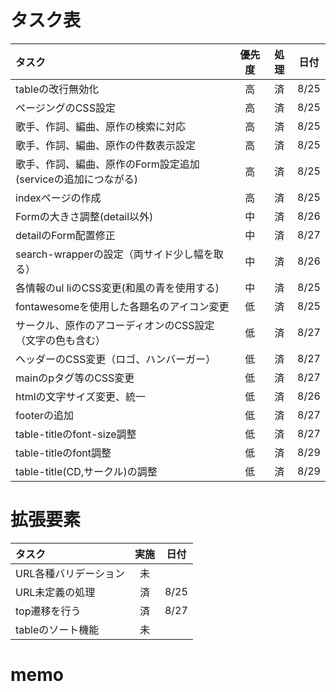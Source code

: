 # タスク表
| タスク | 優先度 | 処理 | 日付 |
| :--- | :---: | :---: | :---: |
| tableの改行無効化 | 高 | 済 | 8/25 |
| ページングのCSS設定 | 高 | 済 | 8/25 |
| 歌手、作詞、編曲、原作の検索に対応 | 高 | 済 | 8/25 |
| 歌手、作詞、編曲、原作の件数表示設定 | 高 | 済 | 8/25 |
| 歌手、作詞、編曲、原作のForm設定追加(serviceの追加につながる) | 高 | 済 | 8/25 |
| indexページの作成 | 高 | 済 | 8/25 |
| Formの大きさ調整(detail以外) | 中 | 済 | 8/26 |
| detailのForm配置修正 | 中 | 済 | 8/27 |
| search-wrapperの設定（両サイド少し幅を取る） | 中 | 済 | 8/26 |
| 各情報のul liのCSS変更(和風の青を使用する) | 中 | 済 | 8/25 |
| fontawesomeを使用した各題名のアイコン変更 | 低 | 済 | 8/25 |
| サークル、原作のアコーディオンのCSS設定（文字の色も含む） | 低 | 済 | 8/27 |
| ヘッダーのCSS変更（ロゴ、ハンバーガー） | 低 | 済 | 8/27 |
| mainのpタグ等のCSS変更 | 低 | 済 | 8/27 |
| htmlの文字サイズ変更、統一 | 低 | 済 | 8/26 |
| footerの追加 | 低 | 済 | 8/27 |
| table-titleのfont-size調整 | 低 | 済 | 8/27 |
| table-titleのfont調整 | 低 | 済 | 8/29 |
| table-title(CD,サークル)の調整 | 低 | 済 | 8/29 |

# 拡張要素
| タスク | 実施 | 日付 |
| :--- | :---: | :---: |
| URL各種バリデーション | 未 |  |
| URL未定義の処理 | 済 | 8/25 |
| top遷移を行う | 済 | 8/27 |
| tableのソート機能 | 未 |  |

# memo
~~~python

~~~
~~~html

~~~